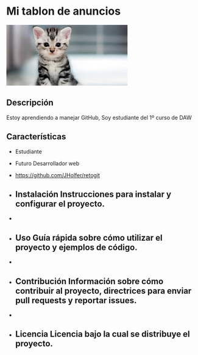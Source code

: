 # Mi tablon de anuncios 

![Imagen de Portada](Recursos/gatito.jpeg)

## Descripción
Estoy aprendiendo a manejar GitHub, Soy estudiante del 1º curso de DAW

## Características 
- Estudiante
- Futuro Desarrollador web
- https://github.com/JHolfer/retogit

- ## Instalación Instrucciones para instalar y configurar el proyecto.
-
- ## Uso Guía rápida sobre cómo utilizar el proyecto y ejemplos de código.
-
- ## Contribución Información sobre cómo contribuir al proyecto, directrices para enviar pull requests y reportar issues.
-
- ## Licencia Licencia bajo la cual se distribuye el proyecto.
